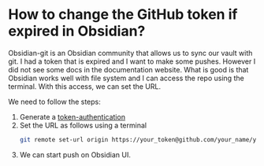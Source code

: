 # How to change the GitHub token if expired in Obsidian?
Obsidian-git is an Obsidian community that allows us to sync our vault with git. I had a token that is expired and I want to make some pushes. However I did not see some docs in the documentation website. What is good is that Obsidian works well with file system and I can access the repo using the terminal. With this access, we can set the URL.

We need to follow the steps:
1. Generate a [token-authentication](https://github.blog/security/application-security/token-authentication-requirements-for-git-operations/)
2. Set the URL as follows using a terminal
   ```sh
   git remote set-url origin https://your_token@github.com/your_name/your_repo.git
   ```
3. We can start push on Obsidian UI.